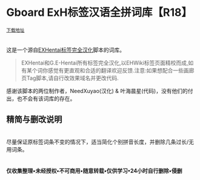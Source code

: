 # Gboard ExH标签汉语全拼词库【R18】

[`下载地址`](https://github.com/DiexMi/Gboard_Moegirl_Menu_Dictionary/releases/download/20200504/20200504.zip)<br>
<br>
<br>
这是一个源自[EXHentai标签完全汉化](https://greasyfork.org/scripts/24269-exhentai%E6%A0%87%E7%AD%BE%E5%AE%8C%E5%85%A8%E6%B1%89%E5%8C%96/code/EXHentai%E6%A0%87%E7%AD%BE%E5%AE%8C%E5%85%A8%E6%B1%89%E5%8C%96.user.js)脚本的词库。

>EXHentai和G.E-Hentai所有标签完全汉化,以EHWiki标签页面精校而成,如有某个词你感觉有更直观和合适的翻译欢迎反馈.注意:如果想配合一些画廊页Tag脚本,请自行改效果域名并更改代码.

感谢该脚本的两位制作者，NeedXuyao(汉化) & 叶海晨星(代码)，没有他们的付出，也不会有该词库的存在。

## 精简与删改说明 
<br>
尽量保证原标签词条不变的情况下，适当简化个别拼音长度，并删除几条过长/无用词条。
<br>
<br>


#### 仅收集整理•未经授权•不可商用•随意转载•仅供学习•24小时自行删除•侵删
